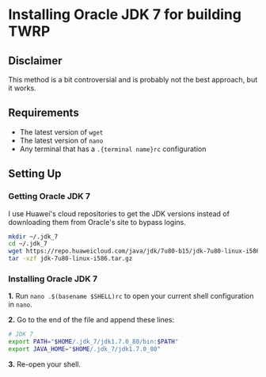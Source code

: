 # Installing Oracle JDK 7 for building TWRP

## Disclaimer

This method is a bit controversial and is probably not the best approach, but it works.

## Requirements

- The latest version of `wget`
- The latest version of `nano`
- Any terminal that has a `.{terminal name}rc` configuration

## Setting Up

### Getting Oracle JDK 7

I use Huawei's cloud repositories to get the JDK versions instead of downloading them from Oracle's site to bypass logins.

```bash
mkdir ~/.jdk_7
cd ~/.jdk_7
wget https://repo.huaweicloud.com/java/jdk/7u80-b15/jdk-7u80-linux-i586.tar.gz
tar -xzf jdk-7u80-linux-i586.tar.gz
```

### Installing Oracle JDK 7

**1.** Run `nano .$(basename $SHELL)rc` to open your current shell configuration in `nano`.

**2.** Go to the end of the file and append these lines:

```bash
# JDK 7
export PATH="$HOME/.jdk_7/jdk1.7.0_80/bin:$PATH"
export JAVA_HOME="$HOME/.jdk_7/jdk1.7.0_80"
```

**3.** Re-open your shell.
